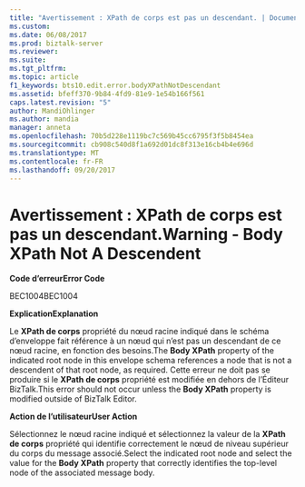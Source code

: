 ```yaml
---
title: "Avertissement : XPath de corps est pas un descendant. | Documents Microsoft"
ms.custom: 
ms.date: 06/08/2017
ms.prod: biztalk-server
ms.reviewer: 
ms.suite: 
ms.tgt_pltfrm: 
ms.topic: article
f1_keywords: bts10.edit.error.bodyXPathNotDescendant
ms.assetid: bfeff370-9b84-4fd9-81e9-1e54b166f561
caps.latest.revision: "5"
author: MandiOhlinger
ms.author: mandia
manager: anneta
ms.openlocfilehash: 70b5d228e1119bc7c569b45cc6795f3f5b8454ea
ms.sourcegitcommit: cb908c540d8f1a692d01dc8f313e16cb4b4e696d
ms.translationtype: MT
ms.contentlocale: fr-FR
ms.lasthandoff: 09/20/2017
---
```

# <a name="warning---body-xpath-not-a-descendent"></a><span data-ttu-id="11fb7-102">Avertissement : XPath de corps est pas un descendant.</span><span class="sxs-lookup"><span data-stu-id="11fb7-102">Warning - Body XPath Not A Descendent</span></span>
<span data-ttu-id="11fb7-103">**Code d’erreur**</span><span class="sxs-lookup"><span data-stu-id="11fb7-103">**Error Code**</span></span>  
  
 <span data-ttu-id="11fb7-104">BEC1004</span><span class="sxs-lookup"><span data-stu-id="11fb7-104">BEC1004</span></span>  
  
 <span data-ttu-id="11fb7-105">**Explication**</span><span class="sxs-lookup"><span data-stu-id="11fb7-105">**Explanation**</span></span>  
  
 <span data-ttu-id="11fb7-106">Le **XPath de corps** propriété du nœud racine indiqué dans le schéma d’enveloppe fait référence à un nœud qui n’est pas un descendant de ce nœud racine, en fonction des besoins.</span><span class="sxs-lookup"><span data-stu-id="11fb7-106">The **Body XPath** property of the indicated root node in this envelope schema references a node that is not a descendent of that root node, as required.</span></span> <span data-ttu-id="11fb7-107">Cette erreur ne doit pas se produire si le **XPath de corps** propriété est modifiée en dehors de l’Éditeur BizTalk.</span><span class="sxs-lookup"><span data-stu-id="11fb7-107">This error should not occur unless the **Body XPath** property is modified outside of BizTalk Editor.</span></span>  
  
 <span data-ttu-id="11fb7-108">**Action de l’utilisateur**</span><span class="sxs-lookup"><span data-stu-id="11fb7-108">**User Action**</span></span>  
  
 <span data-ttu-id="11fb7-109">Sélectionnez le nœud racine indiqué et sélectionnez la valeur de la **XPath de corps** propriété qui identifie correctement le nœud de niveau supérieur du corps du message associé.</span><span class="sxs-lookup"><span data-stu-id="11fb7-109">Select the indicated root node and select the value for the **Body XPath** property that correctly identifies the top-level node of the associated message body.</span></span>